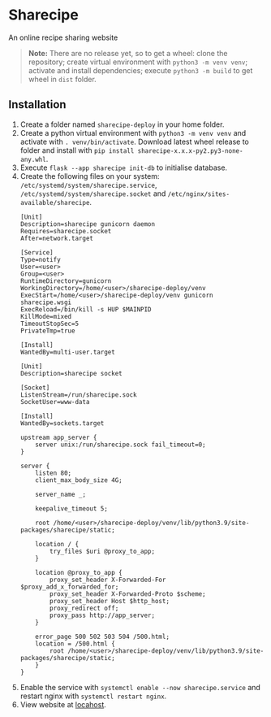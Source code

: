 # Sharecipe
An online recipe sharing website

> **Note:**
> There are no release yet, so to get a wheel: clone the repository; create virtual environment with `python3 -m venv venv`; activate and install dependencies; execute `python3 -m build` to get wheel in `dist` folder.

## Installation

1. Create a folder named `sharecipe-deploy` in your home folder.
2. Create a python virtual environment with `python3 -m venv venv` and activate with `. venv/bin/activate`.  Download latest wheel release to folder and install with `pip install sharecipe-x.x.x-py2.py3-none-any.whl`.
3. Execute `flask --app sharecipe init-db` to initialise database.
4. Create the following files on your system: `/etc/systemd/system/sharecipe.service`, `/etc/systemd/system/sharecipe.socket` and `/etc/nginx/sites-available/sharecipe`.
    ```service
    [Unit]
    Description=sharecipe gunicorn daemon
    Requires=sharecipe.socket
    After=network.target
    
    [Service]
    Type=notify
    User=<user>
    Group=<user>
    RuntimeDirectory=gunicorn
    WorkingDirectory=/home/<user>/sharecipe-deploy/venv
    ExecStart=/home/<user>/sharecipe-deploy/venv gunicorn sharecipe.wsgi
    ExecReload=/bin/kill -s HUP $MAINPID
    KillMode=mixed
    TimeoutStopSec=5
    PrivateTmp=true
    
    [Install]
    WantedBy=multi-user.target
    ```
    ```service
    [Unit]
    Description=sharecipe socket
    
    [Socket]
    ListenStream=/run/sharecipe.sock
    SocketUser=www-data
    
    [Install]
    WantedBy=sockets.target
    ```
    ```nginx
    upstream app_server {
    	server unix:/run/sharecipe.sock fail_timeout=0;
    }
    
    server {
    	listen 80;
    	client_max_body_size 4G;
    
    	server_name _;
    
    	keepalive_timeout 5;
    
    	root /home/<user>/sharecipe-deploy/venv/lib/python3.9/site-packages/sharecipe/static;
    
    	location / {
    		try_files $uri @proxy_to_app;
    	}
    
    	location @proxy_to_app {
    		proxy_set_header X-Forwarded-For $proxy_add_x_forwarded_for;
    		proxy_set_header X-Forwarded-Proto $scheme;
    		proxy_set_header Host $http_host;
    		proxy_redirect off;
    		proxy_pass http://app_server;
    	}
    
    	error_page 500 502 503 504 /500.html;
    	location = /500.html {
    		root /home/<user>/sharecipe-deploy/venv/lib/python3.9/site-packages/sharecipe/static;
    	}
    }
    ```
5. Enable the service with `systemctl enable --now sharecipe.service` and restart nginx with `systemctl restart nginx`.
6. View website at [locahost](localhost).
